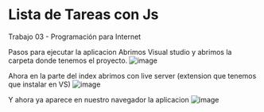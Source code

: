 # Lista de Tareas con Js
 Trabajo 03 - Programación para Internet

Pasos para ejecutar la aplicacion 
 Abrimos Visual studio y abrimos la carpeta donde tenemos el proyecto.
 ![image](https://github.com/user-attachments/assets/711ae2a0-2e69-4d14-aeb8-c9e4410c65cf)

 Ahora en la parte del index abrimos con live server (extension que tenemos que instalar en VS) 
 ![image](https://github.com/user-attachments/assets/e6d8d72d-aec3-4974-b075-91df041f4369)

 Y ahora ya aparece en nuestro navegador la aplicacion
 ![image](https://github.com/user-attachments/assets/fc61a917-d9b0-4635-95ba-a8a28836e807)
